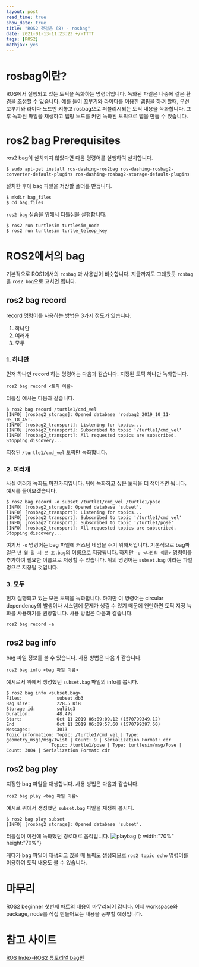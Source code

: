 ```yaml
---
layout: post
read_time: true
show_date: true
title: "ROS2 첫걸음 (8) - rosbag"
date: 2021-01-13-11:23:23 +/-TTTT
tags: [ROS2]
mathjax: yes
---
```

# rosbag이란?
ROS에서 실행되고 있는 토픽을 녹화하는 명령어입니다. 녹화된 파일은 나중에 같은 환경을 조성할 수 있습니다. 예를 들어 꼬부기와 라이다를 이용한 맵핑을 하려 할때, 우선 꼬부기와 라이다 노드만 켜놓고 rosbag으로 퍼블리시되는 토픽 내용을 녹화합니다. 그 후 녹화된 파일을 재생하고 맵핑 노드를 켜면 녹화된 토픽으로 맵을 만들 수 있습니다.

# ros2 bag Prerequisites
ros2 bag이 설치되지 않았다면 다음 명령어를 실행하여 설치합니다.
```
$ sudo apt-get install ros-dashing-ros2bag ros-dashing-rosbag2-converter-default-plugins ros-dashing-rosbag2-storage-default-plugins
```
설치한 후에 bag 파일을 저장할 폴더를 만듭니다.
```
$ mkdir bag_files
$ cd bag_files
```
`ros2 bag` 실습을 위해서 터틀심을 실행합니다.
```
$ ros2 run turtlesim turtlesim_node
$ ros2 run turtlesim turtle_teleop_key
```

# ROS2에서의 bag
기본적으로 ROS1에서의 `rosbag` 과 사용법이 비슷합니다. 지금까지도 그래왔듯 `rosbag`을 `ros2 bag`으로 고치면 됩니다.

## ros2 bag record
record 명령어를 사용하는 방법은 3가지 정도가 있습니다.
1. 하나만
1. 여러개
1. 모두

### 1. 하나만
먼저 하나만 record 하는 명령어는 다음과 같습니다. 지정된 토픽 하나만 녹화합니다.
```
ros2 bag record <토픽 이름>
```
터틀심 예시는 다음과 같습니다.
```
$ ros2 bag record /turtle1/cmd_vel
[INFO] [rosbag2_storage]: Opened database 'rosbag2_2019_10_11-05_18_45'.
[INFO] [rosbag2_transport]: Listening for topics...
[INFO] [rosbag2_transport]: Subscribed to topic '/turtle1/cmd_vel'
[INFO] [rosbag2_transport]: All requested topics are subscribed. Stopping discovery...
```
지정된 `/turtle1/cmd_vel` 토픽만 녹화합니다.

### 2. 여러개
사실 여러개 녹화도 마찬가지입니다. 뒤에 녹화하고 싶은 토픽을 더 적어주면 됩니다.  
예시를 들어보겠습니다.
```
$ ros2 bag record -o subset /turtle1/cmd_vel /turtle1/pose
[INFO] [rosbag2_storage]: Opened database 'subset'.
[INFO] [rosbag2_transport]: Listening for topics...
[INFO] [rosbag2_transport]: Subscribed to topic '/turtle1/cmd_vel'
[INFO] [rosbag2_transport]: Subscribed to topic '/turtle1/pose'
[INFO] [rosbag2_transport]: All requested topics are subscribed. Stopping discovery...
```
여기서 `-o` 명령어는 bag 파일에 커스텀 네임을 주기 위해서입니다. 기본적으로 bag파일은 `년-월-일-시-분-초.bag`의 이름으로 저장됩니다. 하지만 `-o <나만의 이름>` 명령어를 추가하여 필요한 이름으로 저장할 수 있습니다. 위의 명령어는 `subset.bag` 이라는 파일명으로 저장될 것입니다.

### 3. 모두
현재 실행되고 있는 모든 토픽을 녹화합니다. 하지만 이 명령어는 circular dependency의 발생이나 시스템에 문제가 생길 수 있기 때문에 왠만하면 토픽 지정 녹화를 사용하기를 권장합니다. 사용 방법은 다음과 같습니다.
```
ros2 bag record -a
```

## ros2 bag info
bag 파일 정보를 볼 수 있습니다. 사용 방법은 다음과 같습니다.
```
ros2 bag info <bag 파일 이름>
```
예시로서 위에서 생성했던 `subset.bag` 파일의 info를 봅시다.
```
$ ros2 bag info <subset.bag>
Files:             subset.db3
Bag size:          228.5 KiB
Storage id:        sqlite3
Duration:          48.47s
Start:             Oct 11 2019 06:09:09.12 (1570799349.12)
End                Oct 11 2019 06:09:57.60 (1570799397.60)
Messages:          3013
Topic information: Topic: /turtle1/cmd_vel | Type: geometry_msgs/msg/Twist | Count: 9 | Serialization Format: cdr
                 Topic: /turtle1/pose | Type: turtlesim/msg/Pose | Count: 3004 | Serialization Format: cdr
```


## ros2 bag play
지정한 bag 파일을 재생합니다. 사용 방법은 다음과 같습니다.
```
ros2 bag play <bag 파일 이름>
```
예시로 위에서 생성했던 `subset.bag` 파일을 재생해 봅시다.
```
$ ros2 bag play subset
[INFO] [rosbag2_storage]: Opened database 'subset'.
```
터틀심이 이전에 녹화했던 경로대로 움직입니다.
![playbag](https://index.ros.org/doc/ros2/_images/playback.png) {: width:"70%" height:"70%"}

게다가 bag 파일이 재생되고 있을 때 토픽도 생성되므로 `ros2 topic echo` 명령어를 이용하여 토픽 내용도 볼 수 있습니다.

# 마무리
ROS2 beginner 첫번째 파트의 내용이 마무리되어 갑니다. 이제 workspace와 package, node를 직접 만들어보는 내용을 공부할 예정입니다.

# 참고 사이트
[ROS Index-ROS2 튜토리얼 bag편](https://index.ros.org/doc/ros2/Tutorials/Ros2bag/Recording-And-Playing-Back-Data/)


















